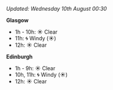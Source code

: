 *Updated: Wednesday 10th August 00:30*

**Glasgow**

* 1h - 10h: :sunny: Clear
* 11h: :cyclone: Windy (:sunny:)
* 12h: :sunny: Clear

**Edinburgh**

* 1h - 9h: :sunny: Clear
* 10h, 11h: :cyclone: Windy (:sunny:)
* 12h: :sunny: Clear
